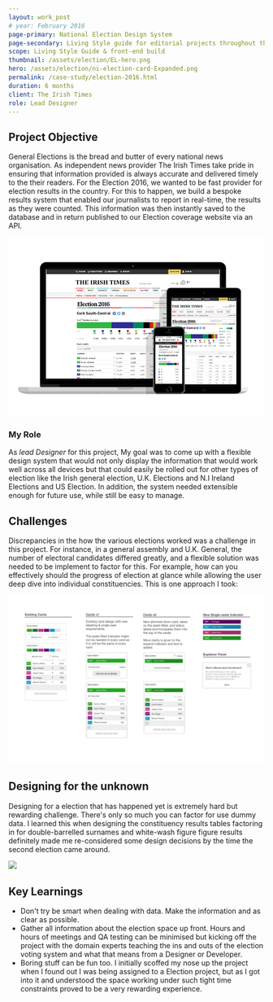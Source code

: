 ```yaml
---
layout: work_post
# year: February 2016 
page-primary: National Election Design System
page-secondary: Living Style guide for editorial projects throughout the irishtimes website and mobile apps
scope: Living Style Guide & front-end build
thumbnail: /assets/election/EL-hero.png
hero: /assets/election/ni-election-card-Expanded.png
permalink: /case-study/election-2016.html
duration: 6 months
client: The Irish Times
role: Lead Designer
---
```


## Project Objective

General Elections is the bread and butter of every national news organisation. As independent news provider The Irish Times take pride in ensuring that information provided is always accurate and delivered timely to the their readers. For the Election 2016, we wanted to be fast provider for election results in the country. For this to happen, we build a bespoke results system that enabled our journalists to report in real-time, the results as they were counted. This information was then instantly saved to the database and in return published to our Election coverage website via an API.

<img src="/assets/election/EL-hero.png" />

### My Role
As *lead Designer* for this project, My goal was to come up with a flexible design system that would not only display the information that would work well across all devices but that could easily be rolled out for other types of election like the Irish general election, U.K. Elections and N.I Ireland Elections and US Election. In addition, the system needed extensible enough for future use, while still be easy to manage.

## Challenges

Discrepancies in the how the various elections worked was a challenge in this project. For instance, in a general assembly and U.K. General, the number of electoral candidates differed greatly, and a flexible solution was needed to be implement to factor for this. For example, how can you effectively should the  progress of election at glance while allowing the user deep dive into individual constituencies. This is one approach I took:

<img src="/assets/election/EL-245-NI Cards_edit.jpg" />


## Designing for the unknown

Designing for a election that has happened yet is extremely hard but rewarding challenge. There's only so much you can factor for  use dummy data. I learned this when designing the constituency results tables factoring in for double-barrelled surnames and white-wash figure figure results definitely made me re-considered some design decisions by the time the second election came around.

<img src="/assets/election/ni-election-card-Expanded.jpg" />



## Key Learnings

- Don't try be smart when dealing with data. Make the information and as clear as possible.
- Gather all information about the election space up front. Hours and hours of meetings and QA testing can be minimised but kicking off the project with the domain experts teaching the ins and outs of the election voting system and what that means from a Designer or Developer.
- Boring stuff can be fun too. I initially scoffed my nose up the project when I found out I was being assigned to a Election project, but as I got into it and understood the space working under such tight time constraints proved to be a very rewarding experience.  

